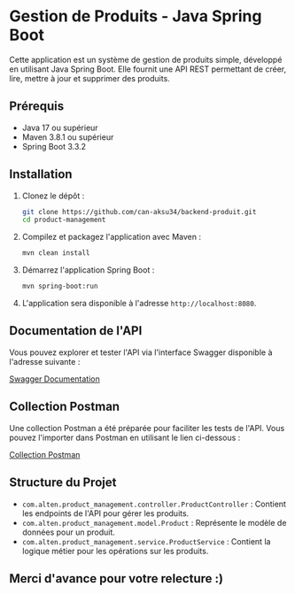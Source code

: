 # Gestion de Produits - Java Spring Boot

Cette application est un système de gestion de produits simple, développé en utilisant Java Spring Boot. Elle fournit une API REST permettant de créer, lire, mettre à jour et supprimer des produits.

## Prérequis

- Java 17 ou supérieur
- Maven 3.8.1 ou supérieur
- Spring Boot 3.3.2

## Installation

1. Clonez le dépôt :

    ```bash
    git clone https://github.com/can-aksu34/backend-produit.git
    cd product-management
    ```

2. Compilez et packagez l'application avec Maven :

    ```bash
    mvn clean install
    ```

3. Démarrez l'application Spring Boot :

    ```bash
    mvn spring-boot:run
    ```

4. L'application sera disponible à l'adresse `http://localhost:8080`.

## Documentation de l'API

Vous pouvez explorer et tester l'API via l'interface Swagger disponible à l'adresse suivante :

[Swagger Documentation](http://localhost:8080/docs)

## Collection Postman

Une collection Postman a été préparée pour faciliter les tests de l'API. Vous pouvez l'importer dans Postman en utilisant le lien ci-dessous :

[Collection Postman](https://api.postman.com/collections/32194924-fd4f41d6-0a6b-401b-a901-ccd733ed287e?access)

## Structure du Projet

- `com.alten.product_management.controller.ProductController` : Contient les endpoints de l'API pour gérer les produits.
- `com.alten.product_management.model.Product` : Représente le modèle de données pour un produit.
- `com.alten.product_management.service.ProductService` : Contient la logique métier pour les opérations sur les produits.



## Merci d'avance pour votre relecture :)

